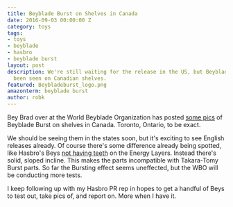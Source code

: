 ```yaml
---
title: Beyblade Burst on Shelves in Canada
date: 2016-09-03 00:00:00 Z
category: toys
tags:
- toys
- beyblade
- hasbro
- beyblade burst
layout: post
description: We're still waiting for the release in the US, but Beyblade Burst has
  been seen on Canadian shelves.
featured: Beybladeburst_logo.png
amazonterm: beyblade burst
author: robk
---
```


Bey Brad over at the World Beyblade Organization has posted [some pics](https://worldbeyblade.org/Thread-Hasbro-s-Beyblade-Burst-OUT-in-Canada-First-Photos-LOTS-of-images) of Beyblade Burst on shelves in Canada. Toronto, Ontario, to be exact.

We should be seeing them in the states soon, but it's exciting to see English releases already. Of course there's some difference already being spotted, like Hasbro's Beys [not having teeth](https://worldbeyblade.org/Thread-Hasbro-s-Beyblade-Burst-Energy-Layers-have-no-teeth-bursting-is-rare-UPDATED) on the Energy Layers. Instead there's solid, sloped incline. This makes the parts incompatible with Takara-Tomy Burst parts. So far the Bursting effect seems uneffected, but the WBO will be conducting more tests.

I keep following up with my Hasbro PR rep in hopes to get a handful of Beys to test out, take pics of, and report on. More when I have it.
